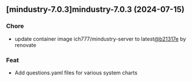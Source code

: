 

## [mindustry-7.0.3]mindustry-7.0.3 (2024-07-15)

### Chore



- update container image ich777/mindustry-server to latest[@b21317e](https://github.com/b21317e) by renovate

### Feat



- Add questions.yaml files for various system charts
